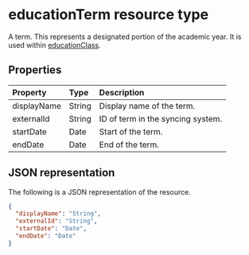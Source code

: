 # educationTerm resource type

A term. This represents a designated portion of the academic year. It is used within [educationClass](educationclass.md).

## Properties
| Property	   | Type	|Description|
|:---------------|:--------|:----------|
|displayName| String| Display name of the term.| 
|externalId|String| ID of term in the syncing system.|
|startDate|Date|Start of the term.|
|endDate|Date|End of the term.|

## JSON representation

The following is a JSON representation of the resource.

<!-- {
  "blockType": "resource",
  "optionalProperties": [

  ],
  "@odata.type": "microsoft.graph.educationTerm"
}-->

```json
{
  "displayName": "String",
  "externalId": "String",
  "startDate": "Date",
  "endDate": "Date"
}
```

<!-- uuid: 4e9d671f-3068-4e09-aba2-b39e81a0e452
2015-10-25 14:57:30 UTC -->
<!-- {
  "type": "#page.annotation",
  "description": "educationTerm resource",
  "keywords": "",
  "section": "documentation",
  "tocPath": ""
}-->